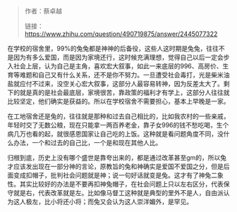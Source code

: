 > 作者：蔡卓越
> 
> 链接：https://www.zhihu.com/question/490719875/answer/2445077322

在学校的宿舍里，99%的兔兔都是神神的后备役，这些人这时期是兔兔，往往不是因为有多么爱国，而是因为家境还行，这时候充满理想，觉得自己以后一定会步入社会上层，认为自己是主角，喜欢宏大叙事，如此一来底层的996、高房价、生育等难题和自己又有什么关系，还不是你不努力。一旦遭受社会毒打，光是柴米油盐就应付不过来，没空关心宏大叙事，这部分人最容易转神，因为反差太大了。剩下的就是真的是社会最底层，家境很苦，靠政策的福利才有学上，这部分人往往就比较坚定，他们确实是获益的。所以在学校宿舍不需要担心，基本上早晚是一家。

在工地宿舍还是兔的，往往就是那种和过去自己相比的，比如我农村的一些亲戚，年轻时交了无数公粮，现在只能拿一两百养老金，靠子女996的钱不愁吃喝，生个病几万也看的起，就很感恩国家让自己吃的上饭。这种就是看问题角度不同，没什么办法，一个和过去的自己比，一个是和现在其他人比。

归根到底，历史上没有哪个盛世是靠夸出来的，都是通过改革甚至gm的，所以兔才应该发出现在一部分神的言论，原教旨的兔和神确实是爱国不爱国之分，但是后面变成扣帽子，批判社会问题就是神；说一句好话就变是兔。这才有了神兔二象性。其实比较好的办法是不要再扣神兔帽子，在社会问题上只以左右区分，代表保守就是右，代表改革就是左。比如像马督工这种就是典型的里外不是人，自由派认为这人极左，比小将还小将；而兔又会认为这人崇洋媚外，是罕见。


